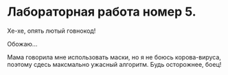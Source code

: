 # Лабораторная работа номер 5.
Хе-хе, опять лютый говнокод!

Обожаю...

Мама говорила мне использовать маски, но я не боюсь корова-вируса, поэтому сдесь максмально ужасный алгоритм. Будь осторожнее, боец!
